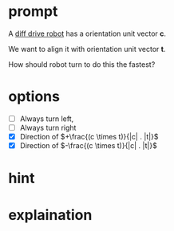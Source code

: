 # prompt
A [diff drive robot](https://en.wikipedia.org/wiki/Differential_wheeled_robot) has a orientation unit vector __c__.

We want to align it with orientation unit vector __t__.

How should robot turn to do this the fastest?

# options
- [ ] Always turn left,
- [ ] Always turn right
- [x] Direction of $+\frac{(c \times t)}{|c| . |t|}$
- [x] Direction of $-\frac{(c \times t)}{|c| . |t|}$

# hint

# explaination
